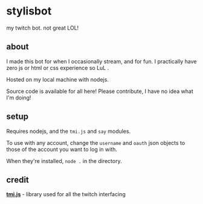 # stylisbot
my twitch bot. not great LOL!

## about
I made this bot for when I occasionally stream, and for fun. I practically have zero js or html or css experience so LuL .

Hosted on my local machine with nodejs.

Source code is available for all here! Please contribute, I have no idea what I'm doing!

## setup

Requires nodejs, and the `tmi.js` and `say` modules.

To use with any account, change the `username` and `oauth` json objects to those of the account you want to log in with.

When they're installed, `node .` in the directory.

## credit

**[tmi.js](https://github.com/tmijs/tmi.js)** - library used for all the twitch interfacing

